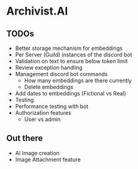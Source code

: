 # Archivist.AI

## TODOs

* Better storage mechanism for embeddings
* Per Server (Guild) instances of the discord bot
* Validation on text to ensure below token limit
* Review exception handling
* Management discord bot commands
  * How many embeddings are there currently
  * Delete embeddings
* Add dates to embeddings (Fictional vs Real)
* Testing
* Performance testing with bot
* Authorization features
  * User vs admin

## Out there
* AI Image creation
* Image Attachment feature